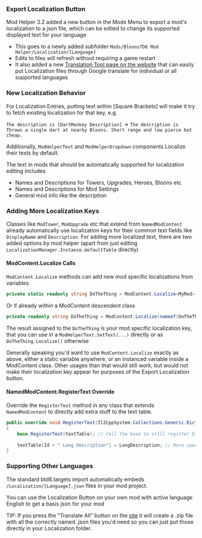 ### Export Localization Button

Mod Helper 3.2 added a new button in the Mods Menu to export a mod's localization to a json file, which can be edited to
change its supported displayed text for your language

- This goes to a newly added subfolder `Mods/BloonsTD6 Mod Helper/Localization/[Language]`
- Edits to files will refresh without requiring a game restart
- It also added a new [Translation Tool page on the website](https://gurrenm3.github.io/BTD-Mod-Helper/tools/translate)
  that can
  easily put Localization files through Google translate for individual or all supported languages

### New Localization Behavior

For Localization Entries, putting text within [Square Brackets] will make it try to fetch existing localization for that
key, e.g.

`The description is [DartMonkey Description]` ->
`The description is Throws a single dart at nearby Bloons. Short range and low pierce but cheap.`

Additionally, `ModHelperText` and `ModHelperDropdown` components Localize their texts by default.

The text in mods that should be automatically supported for localization editing includes

- Names and Descriptions for Towers, Upgrades, Heroes, Bloons etc
- Names and Descriptions for Mod Settings
- General mod info like the description

### Adding More Localization Keys

Classes like `ModTower`, `ModUpgrade` etc that extend from `NamedModContent` already automatically use localization keys
for their common text fields like `DisplayName` and `Description`. For adding more localized text, there are two
added options by mod helper (apart from just editing `LocalizationManager.Instance.defaultTable` directly)

#### ModContent.Localize Calls

`ModContent.Localize` methods can add new mod specific localizations from variables

```csharp
private static readonly string DoTheThing = ModContent.Localize<MyMod>(nameof(DoTheThing), "Do The Thing!");
```

Or if already within a ModContent descendent class

```csharp
private readonly string DoTheThing = ModContent.Localize(nameof(DoTheThing), "Do The Thing!");
```

The result assigned to the `DoTheThing` is your mod specific localization key, that you can use in a
`ModHelperText.SetText(...)` directly or as `DoTheThing.Localize()` otherwise

Generally speaking you'd want to use `ModContent.Localize` exactly as above, either a static variable anywhere,
or an instanced variable inside a ModContent class. Other usages than that would still work, but would not make their
localization key appear for purposes of the Export Localization button.

#### NamedModContent.RegisterText Override

Override the `RegisterText` method in any class that extends `NamedModContent` to directly add extra stuff to the text
table.

```csharp
public override void RegisterText(Il2CppSystem.Collections.Generic.Dictionary<string, string> textTable)
{
    base.RegisterText(textTable); // Call the base to still register DisplayName / Description
          
    textTable[Id + " Long Description"] = LongDescription; // More specific stuff to your ModContent
}
```

### Supporting Other Languages

The standard btd6.targets import automatically embeds `/Localization/[Language].json` files in your mod
project.

You can use the Localization Button on your own mod with active language English to get a basis json for your mod

TIP: If you press the "Translate All" button on the [site](https://gurrenm3.github.io/BTD-Mod-Helper/tools/translate) it
will create a .zip file with all the correctly named .json files you'd need so you can just put those directly in
your Localization folder.